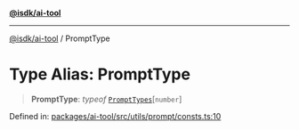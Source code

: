 [**@isdk/ai-tool**](../README.md)

***

[@isdk/ai-tool](../globals.md) / PromptType

# Type Alias: PromptType

> **PromptType**: *typeof* [`PromptTypes`](../variables/PromptTypes.md)\[`number`\]

Defined in: [packages/ai-tool/src/utils/prompt/consts.ts:10](https://github.com/isdk/ai-tool.js/blob/760349925bceb5de6b4188926a13bfb3f0ce4ced/src/utils/prompt/consts.ts#L10)
